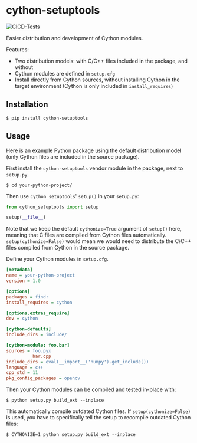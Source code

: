 # cython-setuptools
[![CICD-Tests](https://github.com/gopro/cython-setuptools/actions/workflows/tests.yml/badge.svg)](https://github.com/gopro/cython-setuptools/actions/workflows/tests.yml)

Easier distribution and development of Cython modules.

Features:

* Two distribution models: with C/C++ files included in the package, and
  without
* Cython modules are defined in `setup.cfg`
* Install directly from Cython sources, without installing Cython in the target
  environment (Cython is only included in `install_requires`)

## Installation

```shell
$ pip install cython-setuptools
```

## Usage

Here is an example Python package using the default distribution model (only
Cython files are included in the source package).

First install the `cython-setuptools` vendor module in the package, next to
`setup.py`.

```shell
$ cd your-python-project/
```

Then use `cython_setuptools`' `setup()` in your `setup.py`:

```python
from cython_setuptools import setup

setup(__file__)
```

Note that we keep the default `cythonize=True` argument of `setup()` here,
meaning that C files are compiled from Cython files automatically.
`setup(cythonize=False)` would mean we would need to distribute the C/C++ files
compiled from Cython in the source package.

Define your Cython modules in `setup.cfg`.

```ini
[metadata]
name = your-python-project
version = 1.0

[options]
packages = find:
install_requires = cython

[options.extras_require]
dev = cython

[cython-defaults]
include_dirs = include/

[cython-module: foo.bar]
sources = foo.pyx
          bar.cpp
include_dirs = eval(__import__('numpy').get_include())
language = c++
cpp_std = 11
pkg_config_packages = opencv
```

Then your Cython modules can be compiled and tested in-place with:

```shell
$ python setup.py build_ext --inplace
```

This automatically compile outdated Cython files. If `setup(cythonize=False)`
is used, you have to specifically tell the setup to recompile outdated Cython
files:

```shell
$ CYTHONIZE=1 python setup.py build_ext --inplace
```
